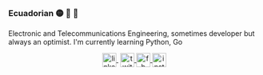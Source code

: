 ### Ecuadorian :yellow_circle: :large_blue_circle: :red_circle: 

Electronic and Telecommunications Engineering, sometimes developer but always an optimist. I'm currently learning Python, Go

<p align="center">
   <a href="https://www.linkedin.com/in/balechon96/" target="blank" style='margin-right:4px'>
    <img align="center" src="https://cdn.jsdelivr.net/npm/simple-icons@3.0.1/icons/linkedin.svg" alt="linkedin" height="28px" width="28px" />
  </a>
  <a href="https://twitter.com/balechon" target="blank">
    <img align="center" src="https://cdn.jsdelivr.net/npm/simple-icons@3.0.1/icons/twitter.svg" alt="twitter" height="28px" width="28px" />
  </a>
  <a href="https://www.facebook.com/brayan.alexis.9279/" target="blank">
    <img align="center" src="https://cdn.jsdelivr.net/npm/simple-icons@3.0.1/icons/facebook.svg" alt="fb" height="28px" width="28px" />
  </a>
  <a href="https://www.instagram.com/balechon_/" target="blank">
    <img align="center" src="https://cdn.jsdelivr.net/npm/simple-icons@3.0.1/icons/instagram.svg" alt="insta" height="28px" width="28px" />
  </a>
</p>

